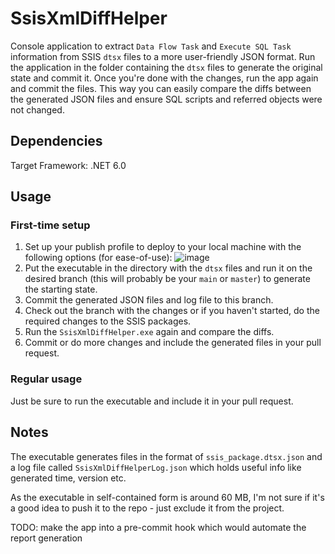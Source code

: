 # SsisXmlDiffHelper

Console application to extract `Data Flow Task` and `Execute SQL Task` information from SSIS `dtsx` files to a more user-friendly JSON format.
Run the application in the folder containing the `dtsx` files to generate the original state and commit it. Once you're done with the changes, run the app again and commit the files. This way you can easily compare the diffs between the generated JSON files and ensure SQL scripts and referred objects were not changed.

## Dependencies

Target Framework: .NET 6.0

## Usage

### First-time setup
1. Set up your publish profile to deploy to your local machine with the following options (for ease-of-use):
![image](https://user-images.githubusercontent.com/102298186/178012809-e951ebb9-2c1a-4501-98a0-63357b2e7e58.png)
1. Put the executable in the directory with the `dtsx` files and run it on the desired branch (this will probably be your `main` or `master`) to generate the starting state.
1. Commit the generated JSON files and log file to this branch.
1. Check out the branch with the changes or if you haven't started, do the required changes to the SSIS packages.
1. Run the `SsisXmlDiffHelper.exe` again and compare the diffs.
1. Commit or do more changes and include the generated files in your pull request.

### Regular usage
Just be sure to run the executable and include it in your pull request.

## Notes

The executable generates files in the format of `ssis_package.dtsx.json` and a log file called `SsisXmlDiffHelperLog.json` which holds useful info like generated time, version etc.

As the executable in self-contained form is around 60 MB, I'm not sure if it's a good idea to push it to the repo - just exclude it from the project.

TODO: make the app into a pre-commit hook which would automate the report generation
